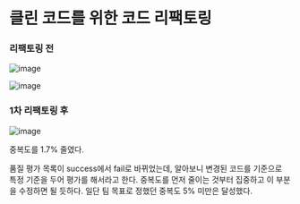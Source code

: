 # 클린 코드를 위한 코드 리팩토링

### 리팩토링 전

![image](https://user-images.githubusercontent.com/38098157/156190089-9bf92bec-7d5c-48bb-9fd9-391b0d6c3e76.png)

![image](https://user-images.githubusercontent.com/38098157/156190943-b46608f1-7a77-40e2-a6e7-2829bbddab57.png)

### 1차 리팩토링 후

![image](https://user-images.githubusercontent.com/38098157/156533537-b21cdbf2-1391-4a74-b5fb-21ab023b2d89.png)

중복도를 1.7% 줄였다. 

품질 평가 목록이 success에서 fail로 바뀌었는데, 알아보니 변경된 코드를 기준으로 특정 기준을 두어 평가를 해서라고 한다. 중복도를 먼저 줄이는 것부터 집중하고 이 부분을 수정하면 될 듯하다. 일단 팀 목표로 정했던 중복도 5% 미만은 달성했다.